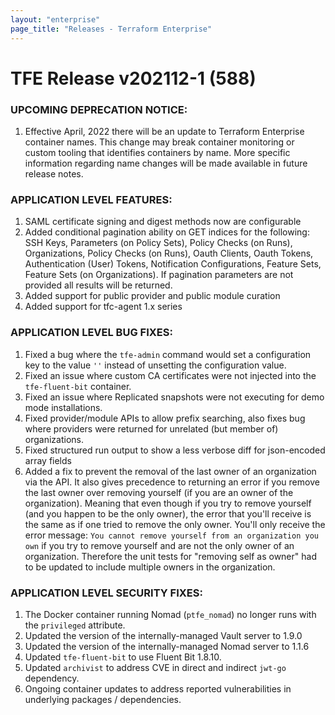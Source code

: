 ```yaml
---
layout: "enterprise"
page_title: "Releases - Terraform Enterprise"
---
```


# TFE Release v202112-1 (588)

### UPCOMING DEPRECATION NOTICE:

1. Effective April, 2022 there will be an update to Terraform Enterprise container names. This change may break container monitoring or custom tooling that identifies containers by name. More specific information regarding name changes will be made available in future release notes.


### APPLICATION LEVEL FEATURES:

1. SAML certificate signing and digest methods now are configurable
1. Added conditional pagination ability on GET indices for the following: SSH Keys, Parameters (on Policy Sets), Policy Checks (on Runs), Organizations, Policy Checks (on Runs), Oauth Clients, Oauth Tokens, Authentication (User) Tokens, Notification Configurations, Feature Sets, Feature Sets (on Organizations). If pagination parameters are not provided all results will be returned.
1. Added support for public provider and public module curation
1. Added support for tfc-agent 1.x series

### APPLICATION LEVEL BUG FIXES:

1. Fixed a bug where the `tfe-admin` command would set a configuration key to the value `''` instead of unsetting the configuration value.
1. Fixed an issue where custom CA certificates were not injected into the `tfe-fluent-bit` container.
1. Fixed an issue where Replicated snapshots were not executing for demo mode installations.
1. Fixed provider/module APIs to allow prefix searching, also fixes bug where providers were returned for unrelated (but member of) organizations.
1. Fixed structured run output to show a less verbose diff for json-encoded array fields
1. Added a fix to prevent the removal of the last owner of an organization via the API. It also gives precedence to returning an error if you remove the last owner over removing yourself (if you are an owner of the organization). Meaning that even though if you try to remove yourself (and you happen to be the only owner), the error that you'll receive is the same as if one tried to remove the only owner. You'll only receive the error message: `You cannot remove yourself from an organization you own` if you try to remove yourself and are not the only owner of an organization.  Therefore the unit tests for "removing self as owner" had to be updated to include multiple owners in the organization. 


### APPLICATION LEVEL SECURITY FIXES:

1. The Docker container running Nomad (`ptfe_nomad`) no longer runs with the `privileged` attribute.
1. Updated the version of the internally-managed Vault server to 1.9.0
1. Updated the version of the internally-managed Nomad server to 1.1.6
1. Updated `tfe-fluent-bit` to use Fluent Bit 1.8.10.
1. Updated `archivist` to address CVE in direct and indirect `jwt-go` dependency.
1. Ongoing container updates to address reported vulnerabilities in underlying packages / dependencies.
